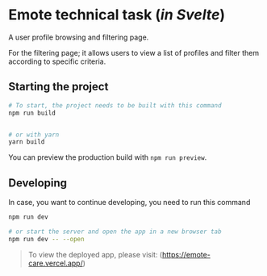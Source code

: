 # Emote technical task (_in Svelte_)

A user profile browsing and filtering page.

For the filtering page; it allows users to view a list of profiles and filter them according to specific criteria.

## Starting the project

```bash
# To start, the project needs to be built with this command
npm run build


# or with yarn
yarn build
```

You can preview the production build with `npm run preview`.

## Developing

In case, you want to continue developing, you need to run this command

```bash
npm run dev

# or start the server and open the app in a new browser tab
npm run dev -- --open
```

> To view the deployed app, please visit:
> (https://emote-care.vercel.app/)
